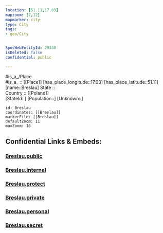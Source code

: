 ```yaml
---
location: [51.11,17.03] 
mapzoom: [7,12] 
mapmarker: city 
type: City
tags:
- geo/City


SpocWebEntityId: 29338
isDeleted: false
confidential: public

---
```

#is_a_/Place  
#is_a_ :: [[Place]] 
[has_place_longitude::17.03] 
[has_place_latitude::51.11] 
[name::Breslau] 
State ::  
Country :: [[Poland]]  
[StateId::] 
[Population::] 
[Unknown::] 


```leaflet
id: Breslau
coordinates: [[Breslau]] 
markerFile: [[Breslau]] 
defaultZoom: 11 
maxZoom: 18
```


## Confidential Links & Embeds: 

### [Breslau.public](/_public/\Earth\Continent\Europe\Europe~East\Poland\Provinces~Poland\Lower_Silesian\CityBreslau.public.md) 

### [Breslau.internal](/_internal/\Earth\Continent\Europe\Europe~East\Poland\Provinces~Poland\Lower_Silesian\CityBreslau.internal.md) 

### [Breslau.protect](/_protect/\Earth\Continent\Europe\Europe~East\Poland\Provinces~Poland\Lower_Silesian\CityBreslau.protect.md) 

### [Breslau.private](/_private/\Earth\Continent\Europe\Europe~East\Poland\Provinces~Poland\Lower_Silesian\CityBreslau.private.md) 

### [Breslau.personal](/_personal/\Earth\Continent\Europe\Europe~East\Poland\Provinces~Poland\Lower_Silesian\CityBreslau.personal.md) 

### [Breslau.secret](/_secret/\Earth\Continent\Europe\Europe~East\Poland\Provinces~Poland\Lower_Silesian\CityBreslau.secret.md)

